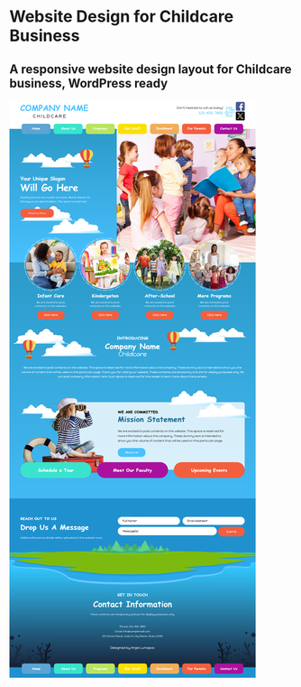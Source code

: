 <h1>Website Design for Childcare Business</h1>
<h2>A responsive website design layout for Childcare business, WordPress ready</h2>
<img src="https://raw.githubusercontent.com/argieeeee/Lumapac_sample_site/main/screenshot.png" alt="Alt text" title="screenshot" style="max-width: 100%;">

